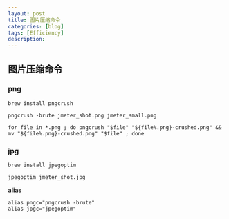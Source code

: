 ```yaml
---
layout: post
title: 图片压缩命令
categories: [blog]
tags: [Efficiency]
description: 
---
```


## 图片压缩命令

### png

`brew install pngcrush`

```
pngcrush -brute jmeter_shot.png jmeter_small.png
```
```
for file in *.png ; do pngcrush "$file" "${file%.png}-crushed.png" && mv "${file%.png}-crushed.png" "$file" ; done
```
### jpg

`brew install jpegoptim`

```
jpegoptim jmeter_shot.jpg
```

**alias**

```
alias pngc="pngcrush -brute"
alias jpgc="jpegoptim"
```

